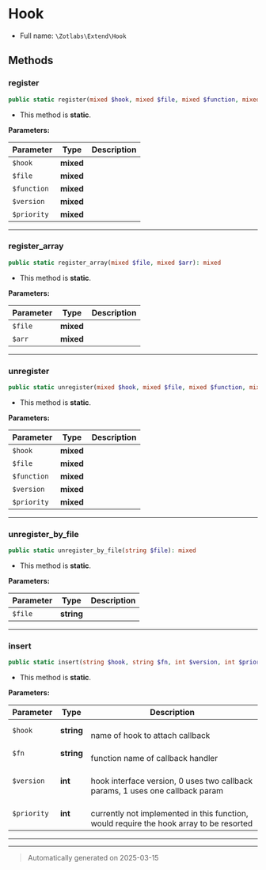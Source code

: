 
# Hook





* Full name: `\Zotlabs\Extend\Hook`




## Methods


### register



```php
public static register(mixed $hook, mixed $file, mixed $function, mixed $version = 1, mixed $priority): mixed
```



* This method is **static**.




**Parameters:**

| Parameter | Type | Description |
|-----------|------|-------------|
| `$hook` | **mixed** |  |
| `$file` | **mixed** |  |
| `$function` | **mixed** |  |
| `$version` | **mixed** |  |
| `$priority` | **mixed** |  |





***

### register_array



```php
public static register_array(mixed $file, mixed $arr): mixed
```



* This method is **static**.




**Parameters:**

| Parameter | Type | Description |
|-----------|------|-------------|
| `$file` | **mixed** |  |
| `$arr` | **mixed** |  |





***

### unregister



```php
public static unregister(mixed $hook, mixed $file, mixed $function, mixed $version = 1, mixed $priority): mixed
```



* This method is **static**.




**Parameters:**

| Parameter | Type | Description |
|-----------|------|-------------|
| `$hook` | **mixed** |  |
| `$file` | **mixed** |  |
| `$function` | **mixed** |  |
| `$version` | **mixed** |  |
| `$priority` | **mixed** |  |





***

### unregister_by_file



```php
public static unregister_by_file(string $file): mixed
```



* This method is **static**.




**Parameters:**

| Parameter | Type | Description |
|-----------|------|-------------|
| `$file` | **string** |  |





***

### insert



```php
public static insert(string $hook, string $fn, int $version, int $priority): mixed
```



* This method is **static**.




**Parameters:**

| Parameter | Type | Description |
|-----------|------|-------------|
| `$hook` | **string** | <br />name of hook to attach callback |
| `$fn` | **string** | <br />function name of callback handler |
| `$version` | **int** | <br />hook interface version, 0 uses two callback params, 1 uses one callback param |
| `$priority` | **int** | <br />currently not implemented in this function, would require the hook array to be resorted |





***


***
> Automatically generated on 2025-03-15
